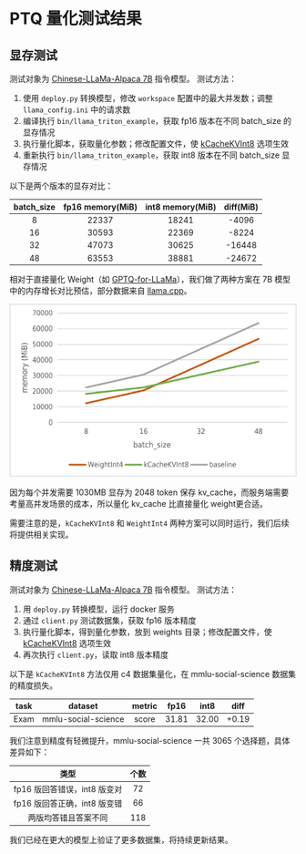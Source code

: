 # PTQ 量化测试结果

## 显存测试
测试对象为 [Chinese-LLaMa-Alpaca 7B](https://github.com/ymcui/Chinese-LLaMA-Alpaca) 指令模型。
测试方法：
1. 使用 `deploy.py` 转换模型，修改 `workspace` 配置中的最大并发数；调整 `llama_config.ini` 中的请求数
2. 编译执行 `bin/llama_triton_example`，获取 fp16 版本在不同 batch_size 的显存情况
3. 执行量化脚本，获取量化参数；修改配置文件，使 [kCacheKVInt8](../../src/turbomind/models/llama/llama_utils.h) 选项生效
4. 重新执行 `bin/llama_triton_example`，获取 int8 版本在不同 batch_size 显存情况

以下是两个版本的显存对比：

| batch_size | fp16 memory(MiB) | int8 memory(MiB) | diff(MiB) |
| :-: | :-: | :-: | :-: |
| 8 | 22337 | 18241 | -4096 |
| 16 | 30593 | 22369 | -8224 |
| 32 | 47073 | 30625 | -16448 |
| 48 | 63553 | 38881 | -24672 |

相对于直接量化 Weight（如 [GPTQ-for-LLaMa](github.com/qwopqwop200/GPTQ-for-LLaMa)），我们做了两种方案在 7B 模型中的内存增长对比预估，部分数据来自 [llama.cpp](https://github.com/ggerganov/llama.cpp)。

![](../../resources/batch_memory.png)

因为每个并发需要 1030MB 显存为 2048 token 保存 kv_cache，而服务端需要考量高并发场景的成本，所以量化 kv_cache 比直接量化 weight更合适。

需要注意的是，`kCacheKVInt8` 和 `WeightInt4` 两种方案可以同时运行，我们后续将提供相关实现。

## 精度测试

测试对象为 [Chinese-LLaMa-Alpaca 7B](https://github.com/ymcui/Chinese-LLaMA-Alpaca) 指令模型。
测试方法：
1. 用 `deploy.py` 转换模型，运行 docker 服务
2. 通过 `client.py` 测试数据集，获取 fp16 版本精度
3. 执行量化脚本，得到量化参数，放到 weights 目录；修改配置文件，使 [kCacheKVInt8](../../src/turbomind/models/llama/llama_utils.h) 选项生效
4. 再次执行 `client.py`，读取 int8 版本精度

以下是 `kCacheKVInt8` 方法仅用 c4 数据集量化，在 mmlu-social-science 数据集的精度损失。

| task | dataset | metric | fp16 | int8 | diff |
| :-: | :-: | :-: | :-: | :-: | :-: |
| Exam | mmlu-social-science | score | 31.81 | 32.00 | +0.19 |

我们注意到精度有轻微提升，mmlu-social-science 一共 3065 个选择题，具体差异如下：

| 类型 | 个数 |
| :-: | :-: |
| fp16 版回答错误，int8 版变对 | 72 |
| fp16 版回答正确，int8 版变错 | 66 |
| 两版均答错且答案不同 | 118 |

我们已经在更大的模型上验证了更多数据集，将持续更新结果。
